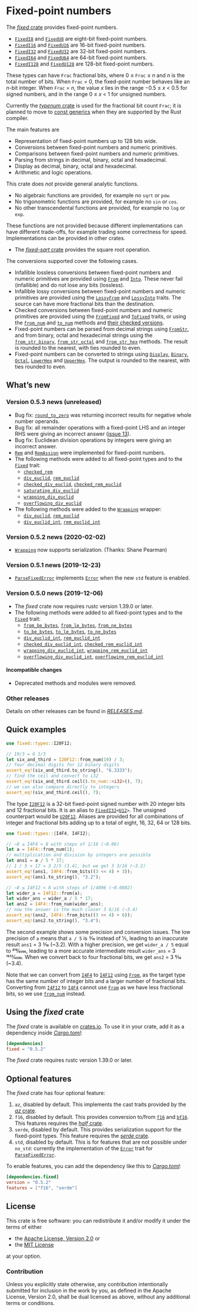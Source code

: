 <!-- Copyright © 2018–2019 Trevor Spiteri -->

<!-- Copying and distribution of this file, with or without
modification, are permitted in any medium without royalty provided the
copyright notice and this notice are preserved. This file is offered
as-is, without any warranty. -->

# Fixed-point numbers

The [*fixed* crate] provides fixed-point numbers.

  * [`FixedI8`] and [`FixedU8`] are eight-bit fixed-point numbers.
  * [`FixedI16`] and [`FixedU16`] are 16-bit fixed-point numbers.
  * [`FixedI32`] and [`FixedU32`] are 32-bit fixed-point numbers.
  * [`FixedI64`] and [`FixedU64`] are 64-bit fixed-point numbers.
  * [`FixedI128`] and [`FixedU128`] are 128-bit fixed-point numbers.

These types can have `Frac` fractional bits, where
0 ≤ `Frac` ≤ <i>n</i> and <i>n</i> is the total number of bits. When
`Frac` = 0, the fixed-point number behaves like an <i>n</i>-bit
integer. When `Frac` = <i>n</i>, the value <i>x</i> lies in the range
−0.5 ≤ <i>x</i> < 0.5 for signed numbers, and in the range
0 ≤ <i>x</i> < 1 for unsigned numbers.

Currently the [*typenum* crate] is used for the fractional bit count
`Frac`; it is planned to move to [const generics] when they are
supported by the Rust compiler.

The main features are

  * Representation of fixed-point numbers up to 128 bits wide.
  * Conversions between fixed-point numbers and numeric primitives.
  * Comparisons between fixed-point numbers and numeric primitives.
  * Parsing from strings in decimal, binary, octal and hexadecimal.
  * Display as decimal, binary, octal and hexadecimal.
  * Arithmetic and logic operations.

This crate does *not* provide general analytic functions.

  * No algebraic functions are provided, for example no `sqrt` or
    `pow`.
  * No trigonometric functions are provided, for example no `sin` or
    `cos`.
  * No other transcendental functions are provided, for example no
    `log` or `exp`.

These functions are not provided because different implementations can
have different trade-offs, for example trading some correctness for
speed. Implementations can be provided in other crates.

  * The [*fixed-sqrt* crate](https://crates.io/crates/fixed-sqrt)
    provides the square root operation.

The conversions supported cover the following cases.

  * Infallible lossless conversions between fixed-point numbers and
    numeric primitives are provided using [`From`] and [`Into`]. These
    never fail (infallible) and do not lose any bits (lossless).
  * Infallible lossy conversions between fixed-point numbers and
    numeric primitives are provided using the [`LossyFrom`] and
    [`LossyInto`] traits. The source can have more fractional bits
    than the destination.
  * Checked conversions between fixed-point numbers and numeric
    primitives are provided using the [`FromFixed`] and [`ToFixed`]
    traits, or using the [`from_num`] and [`to_num`] methods and
    [their checked versions][`checked_from_num`].
  * Fixed-point numbers can be parsed from decimal strings using
    [`FromStr`], and from binary, octal and hexadecimal strings using
    the [`from_str_binary`], [`from_str_octal`] and [`from_str_hex`]
    methods. The result is rounded to the nearest, with ties rounded
    to even.
  * Fixed-point numbers can be converted to strings using [`Display`],
    [`Binary`], [`Octal`], [`LowerHex`] and [`UpperHex`]. The output
    is rounded to the nearest, with ties rounded to even.

## What’s new

### Version 0.5.3 news (unreleased)

  * Bug fix: [`round_to_zero`] was returning incorrect results for
    negative whole number operands.
  * Bug fix: all remainder operations with a fixed-point LHS and an
    integer RHS were giving an incorrect answer ([issue 13]).
  * Bug fix: Euclidean division operations by integers were giving an
    incorrect answer.
  * [`Rem`] and [`RemAssign`] were implemented for fixed-point
    numbers.
  * The following methods were added to all fixed-point types and to
    the [`Fixed`] trait:
	  * [`checked_rem`]
	  * [`div_euclid`], [`rem_euclid`]
	  * [`checked_div_euclid`], [`checked_rem_euclid`]
	  * [`saturating_div_euclid`]
	  * [`wrapping_div_euclid`]
      * [`overflowing_div_euclid`]
  * The following methods were added to the [`Wrapping`] wrapper:
	  * [`div_euclid`][wde], [`rem_euclid`][wre]
	  * [`div_euclid_int`][wdei], [`rem_euclid_int`][wrei]

[`RemAssign`]: https://doc.rust-lang.org/nightly/core/ops/trait.RemAssign.html
[`Rem`]: https://doc.rust-lang.org/nightly/core/ops/trait.Rem.html
[`checked_div_euclid`]: https://docs.rs/fixed/0.5.3/fixed/struct.FixedI32.html#method.checked_div_euclid
[`checked_rem_euclid`]: https://docs.rs/fixed/0.5.3/fixed/struct.FixedI32.html#method.checked_rem_euclid
[`checked_rem`]: https://docs.rs/fixed/0.5.3/fixed/struct.FixedI32.html#method.checked_rem
[`div_euclid`]: https://docs.rs/fixed/0.5.3/fixed/struct.FixedI32.html#method.div_euclid
[`overflowing_div_euclid`]: https://docs.rs/fixed/0.5.3/fixed/struct.FixedI32.html#method.overflowing_div_euclid
[`rem_euclid`]: https://docs.rs/fixed/0.5.3/fixed/struct.FixedI32.html#method.rem_euclid
[`round_to_zero`]: https://docs.rs/fixed/0.5.3/fixed/struct.FixedI32.html#method.round_to_zero
[`saturating_div_euclid`]: https://docs.rs/fixed/0.5.3/fixed/struct.FixedI32.html#method.saturating_div_euclid
[`wrapping_div_euclid`]: https://docs.rs/fixed/0.5.3/fixed/struct.FixedI32.html#method.wrapping_div_euclid
[issue 13]: https://gitlab.com/tspiteri/fixed/issues/13
[wde]: https://docs.rs/fixed/0.5.3/fixed/struct.Wrapping.html#method.div_euclid
[wdei]: https://docs.rs/fixed/0.5.3/fixed/struct.Wrapping.html#method.div_euclid_int
[wre]: https://docs.rs/fixed/0.5.3/fixed/struct.Wrapping.html#method.rem_euclid
[wrei]: https://docs.rs/fixed/0.5.3/fixed/struct.Wrapping.html#method.rem_euclid_int

### Version 0.5.2 news (2020-02-02)

  * [`Wrapping`] now supports serialization. (Thanks: Shane Pearman)
  
[`Wrapping`]: https://docs.rs/fixed/0.5.2/fixed/struct.Wrapping.html

### Version 0.5.1 news (2019-12-23)

  * [`ParseFixedError`] implements [`Error`] when the new `std`
    feature is enabled.

### Version 0.5.0 news (2019-12-06)

  * The *fixed* crate now requires rustc version 1.39.0 or later.
  * The following methods were added to all fixed-point types and to
    the [`Fixed`] trait:
      * [`from_be_bytes`], [`from_le_bytes`], [`from_ne_bytes`]
	  * [`to_be_bytes`], [`to_le_bytes`], [`to_ne_bytes`]
	  * [`div_euclid_int`], [`rem_euclid_int`]
	  * [`checked_div_euclid_int`], [`checked_rem_euclid_int`]
	  * [`wrapping_div_euclid_int`], [`wrapping_rem_euclid_int`]
	  * [`overflowing_div_euclid_int`], [`overflowing_rem_euclid_int`]

[`Fixed`]: https://docs.rs/fixed/0.5.2/fixed/traits/trait.Fixed.html
[`checked_div_euclid_int`]: https://docs.rs/fixed/0.5.2/fixed/struct.FixedI32.html#method.checked_div_euclid_int
[`checked_rem_euclid_int`]: https://docs.rs/fixed/0.5.2/fixed/struct.FixedI32.html#method.checked_rem_euclid_int
[`div_euclid_int`]: https://docs.rs/fixed/0.5.2/fixed/struct.FixedI32.html#method.div_euclid_int
[`from_be_bytes`]: https://docs.rs/fixed/0.5.2/fixed/struct.FixedI32.html#method.from_be_bytes
[`from_le_bytes`]: https://docs.rs/fixed/0.5.2/fixed/struct.FixedI32.html#method.from_le_bytes
[`from_ne_bytes`]: https://docs.rs/fixed/0.5.2/fixed/struct.FixedI32.html#method.from_ne_bytes
[`overflowing_div_euclid_int`]: https://docs.rs/fixed/0.5.2/fixed/struct.FixedI32.html#method.overflowing_div_euclid_int
[`overflowing_rem_euclid_int`]: https://docs.rs/fixed/0.5.2/fixed/struct.FixedI32.html#method.overflowing_rem_euclid_int
[`rem_euclid_int`]: https://docs.rs/fixed/0.5.2/fixed/struct.FixedI32.html#method.rem_euclid_int
[`to_be_bytes`]: https://docs.rs/fixed/0.5.2/fixed/struct.FixedI32.html#method.to_be_bytes
[`to_le_bytes`]: https://docs.rs/fixed/0.5.2/fixed/struct.FixedI32.html#method.to_le_bytes
[`to_ne_bytes`]: https://docs.rs/fixed/0.5.2/fixed/struct.FixedI32.html#method.to_ne_bytes
[`wrapping_div_euclid_int`]: https://docs.rs/fixed/0.5.2/fixed/struct.FixedI32.html#method.wrapping_div_euclid_int
[`wrapping_rem_euclid_int`]: https://docs.rs/fixed/0.5.2/fixed/struct.FixedI32.html#method.wrapping_rem_euclid_int

#### Incompatible changes

  * Deprecated methods and modules were removed.

### Other releases

Details on other releases can be found in [*RELEASES.md*].

[*RELEASES.md*]: https://gitlab.com/tspiteri/fixed/blob/master/RELEASES.md

## Quick examples

```rust
use fixed::types::I20F12;

// 19/3 = 6 1/3
let six_and_third = I20F12::from_num(19) / 3;
// four decimal digits for 12 binary digits
assert_eq!(six_and_third.to_string(), "6.3333");
// find the ceil and convert to i32
assert_eq!(six_and_third.ceil().to_num::<i32>(), 7);
// we can also compare directly to integers
assert_eq!(six_and_third.ceil(), 7);
```

The type [`I20F12`] is a 32-bit fixed-point signed number with 20
integer bits and 12 fractional bits. It is an alias to
<code>[FixedI32][`FixedI32`]&lt;[U12][`U12`]&gt;</code>. The unsigned
counterpart would be [`U20F12`]. Aliases are provided for all
combinations of integer and fractional bits adding up to a total of
eight, 16, 32, 64 or 128 bits.

```rust
use fixed::types::{I4F4, I4F12};

// −8 ≤ I4F4 < 8 with steps of 1/16 (~0.06)
let a = I4F4::from_num(1);
// multiplication and division by integers are possible
let ans1 = a / 5 * 17;
// 1 / 5 × 17 = 3 2/5 (3.4), but we get 3 3/16 (~3.2)
assert_eq!(ans1, I4F4::from_bits((3 << 4) + 3));
assert_eq!(ans1.to_string(), "3.2");

// −8 ≤ I4F12 < 8 with steps of 1/4096 (~0.0002)
let wider_a = I4F12::from(a);
let wider_ans = wider_a / 5 * 17;
let ans2 = I4F4::from_num(wider_ans);
// now the answer is the much closer 3 6/16 (~3.4)
assert_eq!(ans2, I4F4::from_bits((3 << 4) + 6));
assert_eq!(ans2.to_string(), "3.4");
```

The second example shows some precision and conversion issues. The low
precision of `a` means that `a / 5` is 3⁄16 instead of 1⁄5, leading to
an inaccurate result `ans1` = 3 3⁄16 (~3.2). With a higher precision,
we get `wider_a / 5` equal to 819⁄4096, leading to a more accurate
intermediate result `wider_ans` = 3 1635⁄4096. When we convert back to
four fractional bits, we get `ans2` = 3 6⁄16 (~3.4).

Note that we can convert from [`I4F4`] to [`I4F12`] using [`From`], as
the target type has the same number of integer bits and a larger
number of fractional bits. Converting from [`I4F12`] to [`I4F4`]
cannot use [`From`] as we have less fractional bits, so we use
[`from_num`] instead.

## Using the *fixed* crate

The *fixed* crate is available on [crates.io][*fixed* crate]. To use
it in your crate, add it as a dependency inside [*Cargo.toml*]:

```toml
[dependencies]
fixed = "0.5.2"
```

The *fixed* crate requires rustc version 1.39.0 or later.

## Optional features

The *fixed* crate has four optional feature:

 1. `az`, disabled by default. This implements the cast traits
    provided by the [*az* crate].
 2. `f16`, disabled by default. This provides conversion to/from
    [`f16`] and [`bf16`]. This features requires the [*half* crate].
 3. `serde`, disabled by default. This provides serialization support
    for the fixed-point types. This feature requires the
    [*serde* crate].
 4. `std`, disabled by default. This is for features that are not
    possible under `no_std`: currently the implementation of the
    [`Error`] trait for [`ParseFixedError`].

To enable features, you can add the dependency like this to
[*Cargo.toml*]:

```toml
[dependencies.fixed]
version = "0.5.2"
features = ["f16", "serde"]
```

## License

This crate is free software: you can redistribute it and/or modify it
under the terms of either

  * the [Apache License, Version 2.0][LICENSE-APACHE] or
  * the [MIT License][LICENSE-MIT]

at your option.

### Contribution

Unless you explicitly state otherwise, any contribution intentionally
submitted for inclusion in the work by you, as defined in the Apache
License, Version 2.0, shall be dual licensed as above, without any
additional terms or conditions.

[*Cargo.toml*]: https://doc.rust-lang.org/cargo/guide/dependencies.html
[*az* crate]: https://crates.io/crates/az
[*fixed* crate]: https://crates.io/crates/fixed
[*half* crate]: https://crates.io/crates/half
[*serde* crate]: https://crates.io/crates/serde
[*typenum* crate]: https://crates.io/crates/typenum
[LICENSE-APACHE]: https://www.apache.org/licenses/LICENSE-2.0
[LICENSE-MIT]: https://opensource.org/licenses/MIT
[`Binary`]: https://doc.rust-lang.org/nightly/core/fmt/trait.Binary.html
[`Display`]: https://doc.rust-lang.org/nightly/core/fmt/trait.Display.html
[`Error`]: https://doc.rust-lang.org/nightly/std/error/trait.Error.html
[`FixedI128`]: https://docs.rs/fixed/0.5.2/fixed/struct.FixedI128.html
[`FixedI16`]: https://docs.rs/fixed/0.5.2/fixed/struct.FixedI16.html
[`FixedI32`]: https://docs.rs/fixed/0.5.2/fixed/struct.FixedI32.html
[`FixedI64`]: https://docs.rs/fixed/0.5.2/fixed/struct.FixedI64.html
[`FixedI8`]: https://docs.rs/fixed/0.5.2/fixed/struct.FixedI8.html
[`FixedU128`]: https://docs.rs/fixed/0.5.2/fixed/struct.FixedU128.html
[`FixedU16`]: https://docs.rs/fixed/0.5.2/fixed/struct.FixedU16.html
[`FixedU32`]: https://docs.rs/fixed/0.5.2/fixed/struct.FixedU32.html
[`FixedU64`]: https://docs.rs/fixed/0.5.2/fixed/struct.FixedU64.html
[`FixedU8`]: https://docs.rs/fixed/0.5.2/fixed/struct.FixedU8.html
[`FromFixed`]: https://docs.rs/fixed/0.5.2/fixed/traits/trait.FromFixed.html
[`FromStr`]: https://doc.rust-lang.org/nightly/core/str/trait.FromStr.html
[`From`]: https://doc.rust-lang.org/nightly/core/convert/trait.From.html
[`I20F12`]: https://docs.rs/fixed/0.5.2/fixed/types/type.I20F12.html
[`I4F12`]: https://docs.rs/fixed/0.5.2/fixed/types/type.I4F12.html
[`I4F4`]: https://docs.rs/fixed/0.5.2/fixed/types/type.I4F4.html
[`Into`]: https://doc.rust-lang.org/nightly/core/convert/trait.Into.html
[`LossyFrom`]: https://docs.rs/fixed/0.5.2/fixed/traits/trait.LossyFrom.html
[`LossyInto`]: https://docs.rs/fixed/0.5.2/fixed/traits/trait.LossyInto.html
[`LowerHex`]: https://doc.rust-lang.org/nightly/core/fmt/trait.LowerHex.html
[`Octal`]: https://doc.rust-lang.org/nightly/core/fmt/trait.Octal.html
[`ParseFixedError`]: https://docs.rs/fixed/0.5.2/fixed/struct.ParseFixedError.html
[`ToFixed`]: https://docs.rs/fixed/0.5.2/fixed/traits/trait.ToFixed.html
[`U12`]: https://docs.rs/fixed/0.5.2/fixed/types/extra/type.U12.html
[`U20F12`]: https://docs.rs/fixed/0.5.2/fixed/types/type.U20F12.html
[`UpperHex`]: https://doc.rust-lang.org/nightly/core/fmt/trait.UpperHex.html
[`bf16`]: https://docs.rs/half/^1/half/struct.bf16.html
[`checked_from_num`]: https://docs.rs/fixed/0.5.2/fixed/struct.FixedI32.html#method.checked_from_num
[`f16`]: https://docs.rs/half/^1/half/struct.f16.html
[`from_num`]: https://docs.rs/fixed/0.5.2/fixed/struct.FixedI32.html#method.from_num
[`from_str_binary`]: https://docs.rs/fixed/0.5.2/fixed/struct.FixedI32.html#method.from_str_binary
[`from_str_hex`]: https://docs.rs/fixed/0.5.2/fixed/struct.FixedI32.html#method.from_str_hex
[`from_str_octal`]: https://docs.rs/fixed/0.5.2/fixed/struct.FixedI32.html#method.from_str_octal
[`to_num`]: https://docs.rs/fixed/0.5.2/fixed/struct.FixedI32.html#method.to_num
[const generics]: https://github.com/rust-lang/rust/issues/44580
